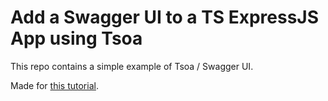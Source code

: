 # Add a Swagger UI to a TS ExpressJS App using Tsoa

This repo contains a simple example of Tsoa / Swagger UI.

Made for [this tutorial](https://medium.com/p/573a2235083).

